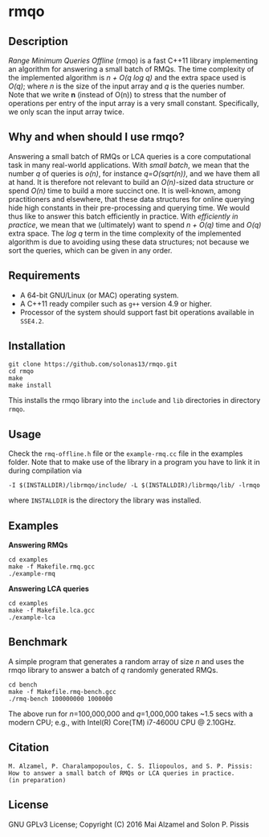 # rmqo

Description
-----------

<i>Range Minimum Queries Offline</i> (rmqo) is a fast C++11
library implementing an algorithm for answering a small batch of RMQs. 
The time complexity of the implemented algorithm is <i>n + O(q log q)</i> and the
extra space used is <i>O(q)</i>; where <i>n</i> is the size of the input array and <i>q</i> is the queries number. Note that we write <b>n</b> (instead of O(n)) to stress that the number of operations per entry of the 
input array is a very small constant. Specifically, we only scan the input array twice.

Why and when should I use rmqo?
--------

Answering a small batch of RMQs or LCA queries is a core computational task in many real-world applications. 
With <i>small batch</i>, we mean that the number <i>q</i> of queries is <i>o(n)</i>, for instance <i>q=O(sqrt(n))</i>, and we have them all at hand.  It is therefore not relevant to build an <i>O(n)</i>-sized data structure or spend <i>O(n)</i> time to build a more succinct one. It is well-known, among practitioners and elsewhere, that these data structures for online querying hide high constants in their pre-processing and querying time. We would thus like to answer this batch efficiently in practice. With <i>efficiently in practice</i>, we mean that we (ultimately) want to spend <i>n + O(q)</i> time and <i>O(q)</i> extra space. The <i>log q</i> term in the time complexity of the implemented algorithm is due to avoiding using these data structures; not because we sort the queries, which can be given in any order.

Requirements
--------

* A 64-bit GNU/Linux (or MAC) operating system.
* A C++11 ready compiler such as `g++` version 4.9 or higher.
* Processor of the system should support fast bit operations available in `SSE4.2`.

Installation
--------

```
git clone https://github.com/solonas13/rmqo.git
cd rmqo
make
make install
```
This installs the rmqo library into the `include` and `lib` directories in directory `rmqo`.

Usage
--------

Check the `rmq-offline.h` file or the `example-rmq.cc` file in the examples folder. Note that to make use of the library in a program you have to link it in during compilation via
```
-I $(INSTALLDIR)/librmqo/include/ -L $(INSTALLDIR)/librmqo/lib/ -lrmqo
```
where `INSTALLDIR` is the directory the library was installed.

Examples 
--------

<b>Answering RMQs</b>
```
cd examples
make -f Makefile.rmq.gcc
./example-rmq
```
<b>Answering LCA queries</b>
```
cd examples
make -f Makefile.lca.gcc
./example-lca
```
Benchmark
--------

A simple program that generates a random array of size <i>n</i> and uses the rmqo library to answer a batch of <i>q</i> randomly generated RMQs.
```
cd bench
make -f Makefile.rmq-bench.gcc
./rmq-bench 100000000 1000000
```
The above run for <i>n</i>=100,000,000 and <i>q</i>=1,000,000 takes ~1.5 secs with a modern CPU; e.g., with Intel(R) Core(TM) i7-4600U CPU @ 2.10GHz. 

Citation
--------

```
M. Alzamel, P. Charalampopoulos, C. S. Iliopoulos, and S. P. Pissis: 
How to answer a small batch of RMQs or LCA queries in practice. 
(in preparation)
```

License
-------- 

GNU GPLv3 License; Copyright (C) 2016 Mai Alzamel and Solon P. Pissis
